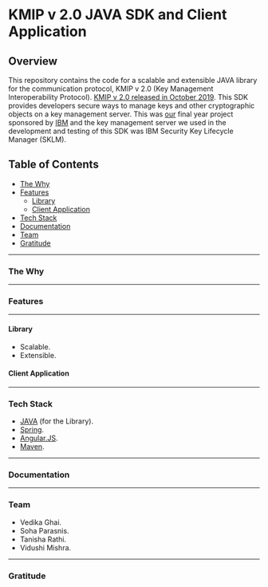 # KMIP v 2.0 JAVA SDK and Client Application

## Overview ##
This repository contains the code for a scalable and extensible JAVA library for the communication protocol, KMIP v 2.0 (Key Management Interoperability Protocol). [KMIP v 2.0 released in October 2019](https://docs.oasis-open.org/kmip/kmip-spec/v2.0/os/kmip-spec-v2.0-os.html "KMIP Specification Version 2.0"). This SDK provides developers secure ways to manage keys and other cryptographic objects on a key management server. This was [our](#team "Team") final year project sponsored by [IBM](https://www.ibm.com/in-en "IBM-India") and the key management server we used in the development and testing of this SDK was IBM Security Key Lifecycle Manager (SKLM).

## Table of Contents ##
- [The Why](#the-why "The Why")
- [Features](#features "Features")
  - [Library](#features "Library Features")
  - [Client Application](#features "Client App Features")
- [Tech Stack](#tech-stack "Tech Stack")
- [Documentation](#documentation "Documentation")
- [Team](#team "Team")
- [Gratitude](#gratitude "Gratitude")

----

### The Why ###

----

### Features ###
----
#### Library ####
- Scalable.
- Extensible.

#### Client Application ####

----

### Tech Stack ###
- [JAVA](https://www.java.com "Java") (for the Library).
- [Spring](https://www.spring.io "Spring Framework").
- [Angular.JS](https://www.angularjs.org "AngularJS").
- [Maven](https://www.maven.apache.org "Maven").

----

### Documentation ###

----

### Team ###

- Vedika Ghai.
- Soha Parasnis.
- Tanisha Rathi.
- Vidushi Mishra.

----

### Gratitude ###

